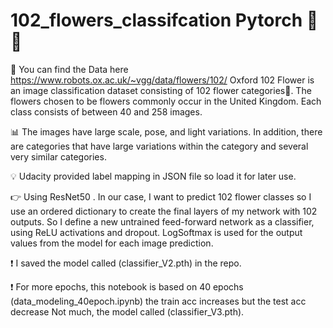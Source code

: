 # 102_flowers_classifcation Pytorch :maple_leaf::sunflower: 
:bookmark_tabs: You can find the Data here https://www.robots.ox.ac.uk/~vgg/data/flowers/102/
Oxford 102 Flower is an image classification dataset consisting of 102 flower categories:hibiscus:.
The flowers chosen to be flowers commonly occur in the United Kingdom. Each class consists of between 40 and 258 images.

:bar_chart: The images have large scale, pose, and light variations. In addition, there are categories that have large variations within the category and several very similar categories.

:bulb: Udacity provided label mapping in JSON file so load it for later use.

:point_right: Using ResNet50 . In our case, I want to predict 102 flower classes so I use an ordered dictionary to create the final layers of my network with 102 outputs. So I define a new untrained feed-forward network as a classifier, using ReLU activations and dropout. 
LogSoftmax is used for the output values from the model for each image prediction.

:exclamation: I saved the model called (classifier_V2.pth) in the repo.

:exclamation: For more epochs, this notebook is based on 40 epochs (data_modeling_40epoch.ipynb) the train acc increases but the test acc decrease Not much, the model called (classifier_V3.pth).




